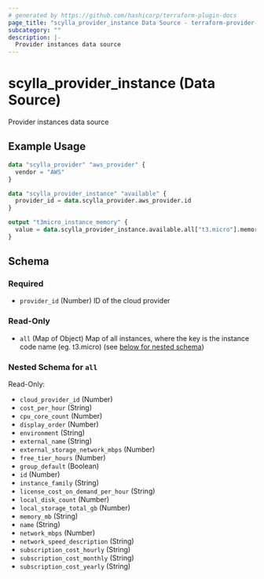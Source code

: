 ```yaml
---
# generated by https://github.com/hashicorp/terraform-plugin-docs
page_title: "scylla_provider_instance Data Source - terraform-provider-scylla"
subcategory: ""
description: |-
  Provider instances data source
---
```


# scylla_provider_instance (Data Source)

Provider instances data source

## Example Usage

```terraform
data "scylla_provider" "aws_provider" {
  vendor = "AWS"
}

data "scylla_provider_instance" "available" {
  provider_id = data.scylla_provider.aws_provider.id
}

output "t3micro_instance_memory" {
  value = data.scylla_provider_instance.available.all["t3.micro"].memory_mb
}
```

<!-- schema generated by tfplugindocs -->
## Schema

### Required

- `provider_id` (Number) ID of the cloud provider

### Read-Only

- `all` (Map of Object) Map of all instances, where the key is the instance code name (eg. t3.micro) (see [below for nested schema](#nestedatt--all))

<a id="nestedatt--all"></a>
### Nested Schema for `all`

Read-Only:

- `cloud_provider_id` (Number)
- `cost_per_hour` (String)
- `cpu_core_count` (Number)
- `display_order` (Number)
- `environment` (String)
- `external_name` (String)
- `external_storage_network_mbps` (Number)
- `free_tier_hours` (Number)
- `group_default` (Boolean)
- `id` (Number)
- `instance_family` (String)
- `license_cost_on_demand_per_hour` (String)
- `local_disk_count` (Number)
- `local_storage_total_gb` (Number)
- `memory_mb` (String)
- `name` (String)
- `network_mbps` (Number)
- `network_speed_description` (String)
- `subscription_cost_hourly` (String)
- `subscription_cost_monthly` (String)
- `subscription_cost_yearly` (String)


